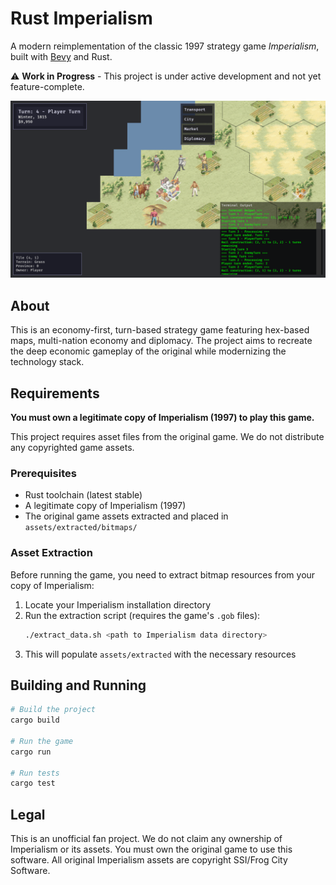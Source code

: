 # Rust Imperialism

A modern reimplementation of the classic 1997 strategy game *Imperialism*, built with [Bevy](https://bevy.org/) and Rust.

⚠️ **Work in Progress** - This project is under active development and not yet feature-complete.

![Screenshot](screenshot.png)

## About

This is an economy-first, turn-based strategy game featuring hex-based maps, multi-nation economy and diplomacy. The project aims to recreate the deep economic gameplay of the original while modernizing the technology stack.

## Requirements

**You must own a legitimate copy of Imperialism (1997) to play this game.**

This project requires asset files from the original game. We do not distribute any copyrighted game assets.

### Prerequisites

- Rust toolchain (latest stable)
- A legitimate copy of Imperialism (1997)
- The original game assets extracted and placed in `assets/extracted/bitmaps/`

### Asset Extraction

Before running the game, you need to extract bitmap resources from your copy of Imperialism:

1. Locate your Imperialism installation directory
2. Run the extraction script (requires the game's `.gob` files):
   ```bash
   ./extract_data.sh <path to Imperialism data directory>
   ```
3. This will populate `assets/extracted` with the necessary resources

## Building and Running

```bash
# Build the project
cargo build

# Run the game
cargo run

# Run tests
cargo test
```

## Legal

This is an unofficial fan project. We do not claim any ownership of Imperialism or its assets. 
You must own the original game to use this software.
All original Imperialism assets are copyright SSI/Frog City Software.
